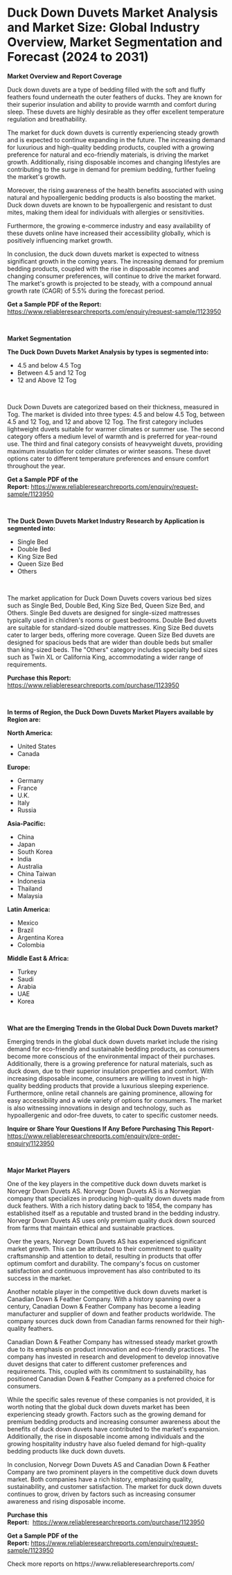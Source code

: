 <p><h1>Duck Down Duvets Market Analysis and Market Size: Global Industry Overview, Market Segmentation and Forecast (2024 to 2031)</h1></p><p><strong>Market Overview and Report Coverage</strong></p>
<p><p>Duck down duvets are a type of bedding filled with the soft and fluffy feathers found underneath the outer feathers of ducks. They are known for their superior insulation and ability to provide warmth and comfort during sleep. These duvets are highly desirable as they offer excellent temperature regulation and breathability.</p><p>The market for duck down duvets is currently experiencing steady growth and is expected to continue expanding in the future. The increasing demand for luxurious and high-quality bedding products, coupled with a growing preference for natural and eco-friendly materials, is driving the market growth. Additionally, rising disposable incomes and changing lifestyles are contributing to the surge in demand for premium bedding, further fueling the market's growth.</p><p>Moreover, the rising awareness of the health benefits associated with using natural and hypoallergenic bedding products is also boosting the market. Duck down duvets are known to be hypoallergenic and resistant to dust mites, making them ideal for individuals with allergies or sensitivities.</p><p>Furthermore, the growing e-commerce industry and easy availability of these duvets online have increased their accessibility globally, which is positively influencing market growth.</p><p>In conclusion, the duck down duvets market is expected to witness significant growth in the coming years. The increasing demand for premium bedding products, coupled with the rise in disposable incomes and changing consumer preferences, will continue to drive the market forward. The market's growth is projected to be steady, with a compound annual growth rate (CAGR) of 5.5% during the forecast period.</p></p>
<p><strong>Get a Sample PDF of the Report:</strong> <a href="https://www.reliableresearchreports.com/enquiry/request-sample/1123950">https://www.reliableresearchreports.com/enquiry/request-sample/1123950</a></p>
<p>&nbsp;</p>
<p><strong>Market Segmentation</strong></p>
<p><strong>The Duck Down Duvets Market Analysis by types is segmented into:</strong></p>
<p><ul><li>4.5 and below 4.5 Tog</li><li>Between 4.5 and 12 Tog</li><li>12 and Above 12 Tog</li></ul></p>
<p>&nbsp;</p>
<p><p>Duck Down Duvets are categorized based on their thickness, measured in Tog. The market is divided into three types: 4.5 and below 4.5 Tog, between 4.5 and 12 Tog, and 12 and above 12 Tog. The first category includes lightweight duvets suitable for warmer climates or summer use. The second category offers a medium level of warmth and is preferred for year-round use. The third and final category consists of heavyweight duvets, providing maximum insulation for colder climates or winter seasons. These duvet options cater to different temperature preferences and ensure comfort throughout the year.</p></p>
<p><strong>Get a Sample PDF of the Report:</strong>&nbsp;<a href="https://www.reliableresearchreports.com/enquiry/request-sample/1123950">https://www.reliableresearchreports.com/enquiry/request-sample/1123950</a></p>
<p>&nbsp;</p>
<p><strong>The Duck Down Duvets Market Industry Research by Application is segmented into:</strong></p>
<p><ul><li>Single Bed</li><li>Double Bed</li><li>King Size Bed</li><li>Queen Size Bed</li><li>Others</li></ul></p>
<p>&nbsp;</p>
<p><p>The market application for Duck Down Duvets covers various bed sizes such as Single Bed, Double Bed, King Size Bed, Queen Size Bed, and Others. Single Bed duvets are designed for single-sized mattresses typically used in children's rooms or guest bedrooms. Double Bed duvets are suitable for standard-sized double mattresses. King Size Bed duvets cater to larger beds, offering more coverage. Queen Size Bed duvets are designed for spacious beds that are wider than double beds but smaller than king-sized beds. The "Others" category includes specialty bed sizes such as Twin XL or California King, accommodating a wider range of requirements.</p></p>
<p><strong>Purchase this Report:</strong>&nbsp; <a href="https://www.reliableresearchreports.com/purchase/1123950">https://www.reliableresearchreports.com/purchase/1123950</a></p>
<p>&nbsp;</p>
<p><strong>In terms of Region, the Duck Down Duvets Market Players available by Region are:</strong></p>
<p>
    <p> <strong> North America: </strong>
        <ul>
            <li>United States</li>
            <li>Canada</li>
        </ul>
        </p> 
    <p> <strong> Europe: </strong>
        <ul>
            <li>Germany</li>
            <li>France</li>
            <li>U.K.</li>
            <li>Italy</li>
            <li>Russia</li>
        </ul>
        </p> 
    <p> <strong> Asia-Pacific: </strong>
        <ul>
            <li>China</li>
            <li>Japan</li>
            <li>South Korea</li>
            <li>India</li>
            <li>Australia</li>
            <li>China Taiwan</li>
            <li>Indonesia</li>
            <li>Thailand</li>
            <li>Malaysia</li>
        </ul>
        </p> 
    <p> <strong> Latin America: </strong>
        <ul>
            <li>Mexico</li>
            <li>Brazil</li>
            <li>Argentina Korea</li>
            <li>Colombia</li>
        </ul>
        </p> 
    <p> <strong> Middle East & Africa: </strong>
        <ul>
            <li>Turkey</li>
            <li>Saudi</li>
            <li>Arabia</li>
            <li>UAE</li>
            <li>Korea</li>
        </ul>
    </p>
    </p>
<p>&nbsp;</p>
<p><strong>What are the Emerging Trends in the Global Duck Down Duvets market?</strong></p>
<p><p>Emerging trends in the global duck down duvets market include the rising demand for eco-friendly and sustainable bedding products, as consumers become more conscious of the environmental impact of their purchases. Additionally, there is a growing preference for natural materials, such as duck down, due to their superior insulation properties and comfort. With increasing disposable income, consumers are willing to invest in high-quality bedding products that provide a luxurious sleeping experience. Furthermore, online retail channels are gaining prominence, allowing for easy accessibility and a wide variety of options for consumers. The market is also witnessing innovations in design and technology, such as hypoallergenic and odor-free duvets, to cater to specific customer needs.</p></p>
<p><strong>Inquire or Share Your Questions If Any Before Purchasing This Report</strong>- <a href="https://www.reliableresearchreports.com/enquiry/pre-order-enquiry/1123950">https://www.reliableresearchreports.com/enquiry/pre-order-enquiry/1123950</a></p>
<p>&nbsp;</p>
<p><strong>Major Market Players</strong></p>
<p><p>One of the key players in the competitive duck down duvets market is Norvegr Down Duvets AS. Norvegr Down Duvets AS is a Norwegian company that specializes in producing high-quality down duvets made from duck feathers. With a rich history dating back to 1854, the company has established itself as a reputable and trusted brand in the bedding industry. Norvegr Down Duvets AS uses only premium quality duck down sourced from farms that maintain ethical and sustainable practices.</p><p>Over the years, Norvegr Down Duvets AS has experienced significant market growth. This can be attributed to their commitment to quality craftsmanship and attention to detail, resulting in products that offer optimum comfort and durability. The company's focus on customer satisfaction and continuous improvement has also contributed to its success in the market.</p><p>Another notable player in the competitive duck down duvets market is Canadian Down & Feather Company. With a history spanning over a century, Canadian Down & Feather Company has become a leading manufacturer and supplier of down and feather products worldwide. The company sources duck down from Canadian farms renowned for their high-quality feathers.</p><p>Canadian Down & Feather Company has witnessed steady market growth due to its emphasis on product innovation and eco-friendly practices. The company has invested in research and development to develop innovative duvet designs that cater to different customer preferences and requirements. This, coupled with its commitment to sustainability, has positioned Canadian Down & Feather Company as a preferred choice for consumers.</p><p>While the specific sales revenue of these companies is not provided, it is worth noting that the global duck down duvets market has been experiencing steady growth. Factors such as the growing demand for premium bedding products and increasing consumer awareness about the benefits of duck down duvets have contributed to the market's expansion. Additionally, the rise in disposable income among individuals and the growing hospitality industry have also fueled demand for high-quality bedding products like duck down duvets.</p><p>In conclusion, Norvegr Down Duvets AS and Canadian Down & Feather Company are two prominent players in the competitive duck down duvets market. Both companies have a rich history, emphasizing quality, sustainability, and customer satisfaction. The market for duck down duvets continues to grow, driven by factors such as increasing consumer awareness and rising disposable income.</p></p>
<p><strong>Purchase this Report:</strong>&nbsp;&nbsp;<a href="https://www.reliableresearchreports.com/purchase/1123950">https://www.reliableresearchreports.com/purchase/1123950</a></p>
<p></p>
<p><strong>Get a Sample PDF of the Report:</strong>&nbsp;<a href="https://www.reliableresearchreports.com/enquiry/request-sample/1123950">https://www.reliableresearchreports.com/enquiry/request-sample/1123950</a></p>
<p>Check more reports on https://www.reliableresearchreports.com/</p>